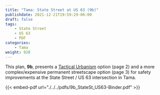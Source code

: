 ```yaml
---
title: "Tama: State Street at US 63 (9b)"
publishdate: 2021-12-21T19:59:29-06:00
draft: false
tags:
    - State Street
    - US 63
    - PDF
categories:
    - Tama
weight: 920
---
```

This plan, **9b**, presents a [Tactical Urbanism](http://tacticalurbanismguide.com/about/) option (page 2) and a more complex/expensive permanent streetscape option (page 3) for safety improvements at the State Street / US 63 intersection in Tama.

{{< embed-pdf url="./../../pdfs/9b_StateSt_US63-Binder.pdf" >}}
